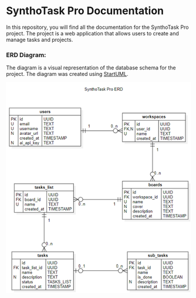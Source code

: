# SynthoTask Pro Documentation

In this repository, you will find all the documentation for the SynthoTask Pro project. The project is a web application that allows users to create and manage tasks and projects.

### ERD Diagram:

The diagram is a visual representation of the database schema for the project. The diagram was created using [StartUML](https://staruml.io/).

![ERD](./images/ERD_SynthoTask_Pro_Diagram_v1.png)
